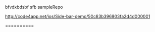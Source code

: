 bfvdxbdsbf sfb  sampleRepo

http://code4app.net/ios/Side-bar-demo/50c83b396803fa2d4d000001

==========
